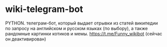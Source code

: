 # wiki-telegram-bot
PYTHON.
телеграм-бот, который выдает отрывки из статей википедии по запросу на английском и русском языках (по выбору), 
а также рандомные картинки котиков и мемы. https://t.me/Funny_wikibot (сейчас он деактивирован)
